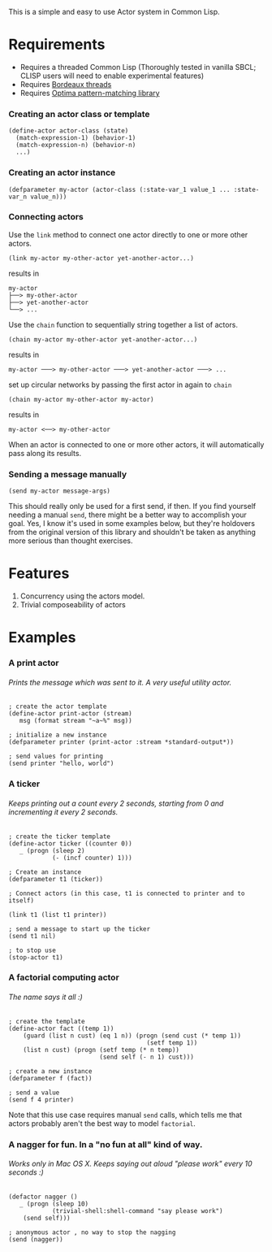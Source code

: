 This is a simple and easy to use Actor system in Common Lisp. 

# Requirements

- Requires a threaded Common Lisp (Thoroughly tested in vanilla SBCL; CLISP users will need to enable experimental features)
- Requires [Bordeaux threads](http://common-lisp.net/project/bordeaux-threads/)
- Requires [Optima pattern-matching library](https://github.com/m2ym/optima)

### Creating an actor class or template

    (define-actor actor-class (state) 
      (match-expression-1) (behavior-1)
      (match-expression-n) (behavior-n)
      ...)

### Creating an actor instance 

    (defparameter my-actor (actor-class (:state-var_1 value_1 ... :state-var_n value_n)))

### Connecting actors

Use the `link` method to connect one actor directly to one or more other actors.

    (link my-actor my-other-actor yet-another-actor...)

results in 

    my-actor
    ├──> my-other-actor
    ├──> yet-another-actor
    └──> ...

Use the `chain` function to sequentially string together a list of actors.

    (chain my-actor my-other-actor yet-another-actor...)    

results in  

    my-actor ───> my-other-actor ───> yet-another-actor ───> ...

set up circular networks by passing the first actor in again to `chain`

    (chain my-actor my-other-actor my-actor)
    
results in

    my-actor <──> my-other-actor

When an actor is connected to one or more other actors, it will automatically pass along its results.

### Sending a message manually

    (send my-actor message-args)
  
This should really only be used for a first send, if then. If you find yourself needing a manual `send`, there might be a better way to accomplish your goal. Yes, I know it's used in some examples below, but they're holdovers from the original version of this library and shouldn't be taken as anything more serious than thought exercises.

# Features

1. Concurrency using the actors model.
2. Trivial composeability of actors

# Examples

### A print actor
###### Prints the message which was sent to it. A very useful utility actor. 

    ; create the actor template
    (define-actor print-actor (stream) 
       msg (format stream "~a~%" msg))
       
    ; initialize a new instance
    (defparameter printer (print-actor :stream *standard-output*))
    
    ; send values for printing
    (send printer "hello, world")

### A ticker
###### Keeps printing out a count every 2 seconds, starting from 0 and incrementing it every 2 seconds. 

    ; create the ticker template
    (define-actor ticker ((counter 0)) 
       _ (progn (sleep 2)
                (- (incf counter) 1)))
       
    ; Create an instance
    (defparameter t1 (ticker))
    
    ; Connect actors (in this case, t1 is connected to printer and to itself)
    
    (link t1 (list t1 printer))
    
    ; send a message to start up the ticker
    (send t1 nil)
    
    ; to stop use
    (stop-actor t1)

### A factorial computing actor
###### The name says it all :)

    ; create the template
    (define-actor fact ((temp 1)) 
        (guard (list n cust) (eq 1 n)) (progn (send cust (* temp 1))
	                                      (setf temp 1))
        (list n cust) (progn (setf temp (* n temp))
                             (send self (- n 1) cust)))

    ; create a new instance 
    (defparameter f (fact))
    
    ; send a value
    (send f 4 printer)

Note that this use case requires manual `send` calls, which tells me that actors probably aren't the best way to model `factorial`.

### A nagger for fun. In a "no fun at all" kind of way.
###### Works only in Mac OS X. Keeps saying out aloud "please work" every 10 seconds :)

    (defactor nagger ()
       _ (progn (sleep 10)
                (trivial-shell:shell-command "say please work")
		(send self)))
       
    ; anonymous actor , no way to stop the nagging 
    (send (nagger))

